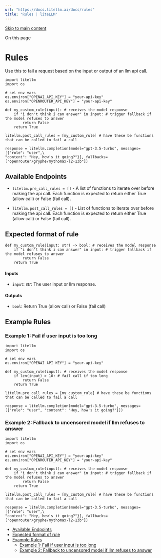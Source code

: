 ```yaml
---
url: "https://docs.litellm.ai/docs/rules"
title: "Rules | liteLLM"
---
```


[Skip to main content](https://docs.litellm.ai/docs/rules#__docusaurus_skipToContent_fallback)

On this page

# Rules

Use this to fail a request based on the input or output of an llm api call.

```codeBlockLines_e6Vv
import litellm
import os

# set env vars
os.environ["OPENAI_API_KEY"] = "your-api-key"
os.environ["OPENROUTER_API_KEY"] = "your-api-key"

def my_custom_rule(input): # receives the model response
    if "i don't think i can answer" in input: # trigger fallback if the model refuses to answer
        return False
    return True

litellm.post_call_rules = [my_custom_rule] # have these be functions that can be called to fail a call

response = litellm.completion(model="gpt-3.5-turbo", messages=[{"role": "user",\
"content": "Hey, how's it going?"}], fallbacks=["openrouter/gryphe/mythomax-l2-13b"])

```

## Available Endpoints [​](https://docs.litellm.ai/docs/rules\#available-endpoints "Direct link to Available Endpoints")

- `litellm.pre_call_rules = []` \- A list of functions to iterate over before making the api call. Each function is expected to return either True (allow call) or False (fail call).

- `litellm.post_call_rules = []` \- List of functions to iterate over before making the api call. Each function is expected to return either True (allow call) or False (fail call).


## Expected format of rule [​](https://docs.litellm.ai/docs/rules\#expected-format-of-rule "Direct link to Expected format of rule")

```codeBlockLines_e6Vv
def my_custom_rule(input: str) -> bool: # receives the model response
    if "i don't think i can answer" in input: # trigger fallback if the model refuses to answer
        return False
    return True

```

#### Inputs [​](https://docs.litellm.ai/docs/rules\#inputs "Direct link to Inputs")

- `input`: _str_: The user input or llm response.

#### Outputs [​](https://docs.litellm.ai/docs/rules\#outputs "Direct link to Outputs")

- `bool`: Return True (allow call) or False (fail call)

## Example Rules [​](https://docs.litellm.ai/docs/rules\#example-rules "Direct link to Example Rules")

### Example 1: Fail if user input is too long [​](https://docs.litellm.ai/docs/rules\#example-1-fail-if-user-input-is-too-long "Direct link to Example 1: Fail if user input is too long")

```codeBlockLines_e6Vv
import litellm
import os

# set env vars
os.environ["OPENAI_API_KEY"] = "your-api-key"

def my_custom_rule(input): # receives the model response
    if len(input) > 10: # fail call if too long
        return False
    return True

litellm.pre_call_rules = [my_custom_rule] # have these be functions that can be called to fail a call

response = litellm.completion(model="gpt-3.5-turbo", messages=[{"role": "user", "content": "Hey, how's it going?"}])

```

### Example 2: Fallback to uncensored model if llm refuses to answer [​](https://docs.litellm.ai/docs/rules\#example-2-fallback-to-uncensored-model-if-llm-refuses-to-answer "Direct link to Example 2: Fallback to uncensored model if llm refuses to answer")

```codeBlockLines_e6Vv
import litellm
import os

# set env vars
os.environ["OPENAI_API_KEY"] = "your-api-key"
os.environ["OPENROUTER_API_KEY"] = "your-api-key"

def my_custom_rule(input): # receives the model response
    if "i don't think i can answer" in input: # trigger fallback if the model refuses to answer
        return False
    return True

litellm.post_call_rules = [my_custom_rule] # have these be functions that can be called to fail a call

response = litellm.completion(model="gpt-3.5-turbo", messages=[{"role": "user",\
"content": "Hey, how's it going?"}], fallbacks=["openrouter/gryphe/mythomax-l2-13b"])

```

- [Available Endpoints](https://docs.litellm.ai/docs/rules#available-endpoints)
- [Expected format of rule](https://docs.litellm.ai/docs/rules#expected-format-of-rule)
- [Example Rules](https://docs.litellm.ai/docs/rules#example-rules)
  - [Example 1: Fail if user input is too long](https://docs.litellm.ai/docs/rules#example-1-fail-if-user-input-is-too-long)
  - [Example 2: Fallback to uncensored model if llm refuses to answer](https://docs.litellm.ai/docs/rules#example-2-fallback-to-uncensored-model-if-llm-refuses-to-answer)